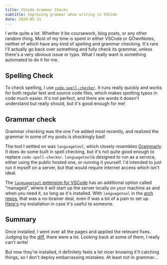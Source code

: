 ```yaml
---
title: VSCode Grammar Checks
subtitle: Improving grammar when writing in VSCode
date: 2020-05-31
---
```


I write quite a lot. Whether it be coursework, blog posts, or any other random thing. Most of my time is spent in either VSCode or QOwnNotes, neither of which have any kind of spelling and grammar checking. It's rare I'll actually go back over something and fully check its grammar, unless there's a very obvious issue or typo. What I really want is something automated to do it for me.

## Spelling Check

To check spelling, I use [`code-spell-checker`](https://marketplace.visualstudio.com/items?itemName=streetsidesoftware.code-spell-checker). It runs really quickly and works for both regular text and source code files, which makes spotting typos in code much easier. It's not perfect, and there are words it doesn't understand but really should, but it's good enough for me!

## Grammar check

Grammar checking was the one I've added most recently, and realized the grammar in some of my posts is shockingly bad!

The tool I settled on was `languagetool`, which closely resembles [Grammarly](https://www.grammarly.com/). It does do some built in spell checking, but it's not quite good enough to replace `code-spell-checker`. `languagetool`is designed to run as a service, either using the public hosted one, or running it yourself. I'd intended to just run it myself on a server, but that would require internet access which isn't ideal.

The [`languagetool` extension for VSCode](https://github.com/davidlday/vscode-languagetool-linter) has an additional option called "managed", where it will start up the server locally on your machine as and when you need it, so long as it's installed. With `languagetool` in the [arch repos](https://www.archlinux.org/packages/community/any/languagetool/), that was a no-brainer deal, even if was a bit of a pain to set up. [Here's](https://github.com/RealOrangeOne/dotfiles/commit/50c248b71955bc5f2fb8f76d0df912f73126bef9) my installation in case it's useful to someone.

## Summary

Once installed, I went over all the pages and applied the relevant fixes. Judging by the [diff](https://github.com/RealOrangeOne/theorangeone.net/commit/8877a183e6047138b5cba1d532288bfc978b1bc8), there were a lot. Looking back at some of them, I really can't write!

But now they're installed, it definitely feels a lot nicer knowing it'll catching things, so I don't deploy embarrassing mistakes. At least not in grammar...
